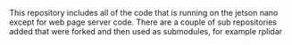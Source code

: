 This repository includes all of the code that is running on the jetson nano except for web page server code.
There are a couple of sub repositories added that were forked and then used as submodules, for example rplidar
